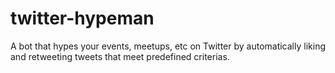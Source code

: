 # twitter-hypeman
A  bot that hypes your events, meetups, etc on Twitter by automatically liking and retweeting tweets that meet predefined criterias.  
